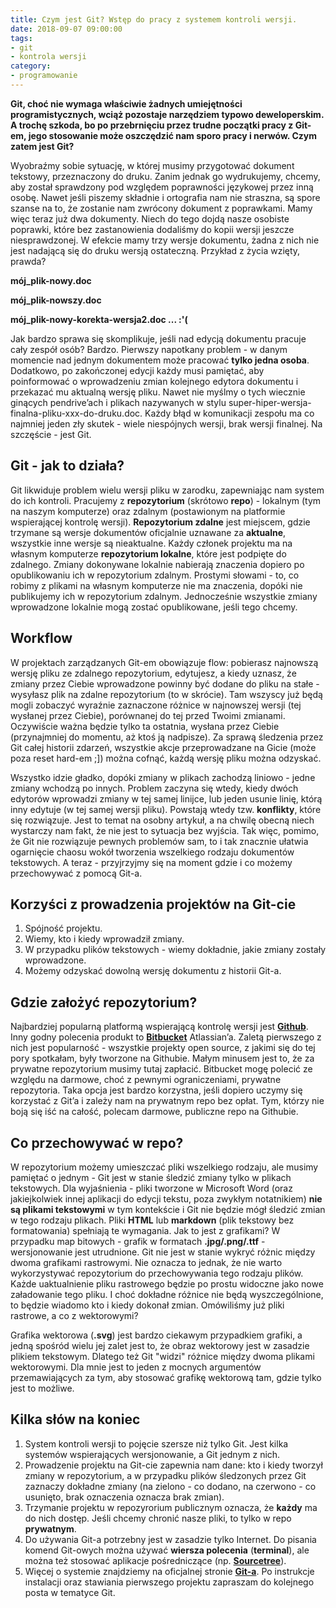 ```yaml
---
title: Czym jest Git? Wstęp do pracy z systemem kontroli wersji.
date: 2018-09-07 09:00:00
tags: 
- git
- kontrola wersji
category:
- programowanie
---
```


**Git, choć nie wymaga właściwie żadnych umiejętności programistycznych, wciąż pozostaje narzędziem typowo deweloperskim. A trochę szkoda, bo po przebrnięciu przez trudne początki pracy z Git-em, jego stosowanie może oszczędzić nam sporo pracy i nerwów. Czym zatem jest Git?**

Wyobraźmy sobie sytuację, w której musimy przygotować dokument tekstowy, przeznaczony do druku. Zanim jednak go wydrukujemy, chcemy, aby został sprawdzony pod względem poprawności językowej przez inną osobę. Nawet jeśli piszemy składnie i ortografia nam nie straszna, są spore szanse na to, że zostanie nam zwrócony dokument z poprawkami. Mamy więc teraz już dwa dokumenty. Niech do tego dojdą nasze osobiste poprawki, które bez zastanowienia dodaliśmy do kopii wersji jeszcze niesprawdzonej. W efekcie mamy trzy wersje dokumentu, żadna z nich nie jest nadającą się do druku wersją ostateczną. Przykład z życia wzięty, prawda?

**mój_plik-nowy.doc**

**mój_plik-nowszy.doc**

**mój_plik-nowy-korekta-wersja2.doc ... :'(**

Jak bardzo sprawa się skomplikuje, jeśli nad edycją dokumentu pracuje cały zespół osób? Bardzo. Pierwszy napotkany problem - w danym momencie nad jednym dokumentem może pracować **tylko jedna osoba**. Dodatkowo, po zakończonej edycji każdy musi pamiętać, aby poinformować o wprowadzeniu zmian kolejnego edytora dokumentu i przekazać mu aktualną wersję pliku. Nawet nie myślmy o tych wiecznie ginących pendrive’ach i plikach nazywanych w stylu super-hiper-wersja-finalna-pliku-xxx-do-druku.doc. Każdy błąd w komunikacji zespołu ma co najmniej jeden zły skutek - wiele niespójnych wersji, brak wersji finalnej. Na szczęście - jest Git.

Git - jak to działa?
---
Git likwiduje problem wielu wersji pliku w zarodku, zapewniając nam system do ich kontroli. Pracujemy z **repozytorium** (skrótowo **repo**) - lokalnym (tym na naszym komputerze) oraz zdalnym (postawionym na platformie wspierającej kontrolę wersji). **Repozytorium zdalne** jest miejscem, gdzie trzymane są wersje dokumentów oficjalnie uznawane za **aktualne**, wszystkie inne wersje są nieaktualne. Każdy członek projektu ma na własnym komputerze **repozytorium lokalne**, które jest podpięte do zdalnego. Zmiany dokonywane lokalnie nabierają znaczenia dopiero po opublikowaniu ich w repozytorium zdalnym. Prostymi słowami - to, co robimy z plikami na własnym komputerze nie ma znaczenia, dopóki nie publikujemy ich w repozytorium zdalnym. Jednocześnie wszystkie zmiany wprowadzone lokalnie mogą zostać opublikowane, jeśli tego chcemy.

Workflow
--
W projektach zarządzanych Git-em obowiązuje flow: pobierasz najnowszą wersję pliku ze zdalnego repozytorium, edytujesz, a kiedy uznasz, że zmiany przez Ciebie wprowadzone powinny być dodane do pliku na stałe - wysyłasz plik na zdalne repozytorium (to w skrócie). Tam wszyscy już będą mogli zobaczyć wyraźnie zaznaczone różnice w najnowszej wersji (tej wysłanej przez Ciebie), porównanej do tej przed Twoimi zmianami. Oczywiście ważna będzie tylko ta ostatnia, wysłana przez Ciebie (przynajmniej do momentu, aż ktoś ją nadpisze). Za sprawą śledzenia przez Git całej historii zdarzeń, wszystkie akcje przeprowadzane na Gicie (może poza reset hard-em ;]) można cofnąć, każdą wersję pliku można odzyskać.

Wszystko idzie gładko, dopóki zmiany w plikach zachodzą liniowo - jedne zmiany wchodzą po innych. Problem zaczyna się wtedy, kiedy dwóch edytorów wprowadzi zmiany w tej samej linijce, lub jeden usunie linię, którą inny edytuje (w tej samej wersji pliku). Powstają wtedy tzw. **konflikty**, które się rozwiązuje. Jest to temat na osobny artykuł, a na chwilę obecną niech wystarczy nam fakt, że nie jest to sytuacja bez wyjścia. Tak więc, pomimo, że Git nie rozwiązuje pewnych problemów sam, to i tak znacznie ułatwia ogarnięcie chaosu wokół tworzenia wszelkiego rodzaju dokumentów tekstowych. A teraz - przyjrzyjmy się na moment gdzie i co możemy przechowywać z pomocą Git-a. 

Korzyści z prowadzenia projektów na Git-cie
--
1. Spójność projektu.
2. Wiemy, kto i kiedy wprowadził zmiany. 
3. W przypadku plików tekstowych - wiemy dokładnie, jakie zmiany zostały wprowadzone.
4. Możemy odzyskać dowolną wersję dokumentu z historii Git-a.

Gdzie założyć repozytorium?
---
Najbardziej popularną platformą wspierającą kontrolę wersji jest **[Github](https://github.com/)**. Inny godny polecenia produkt to **[Bitbucket](https://bitbucket.org/)** Atlassian’a. Zaletą pierwszego z nich jest popularność - wszystkie projekty open source, z jakimi się do tej pory spotkałam, były tworzone na Githubie. Małym minusem jest to, że za prywatne repozytorium musimy tutaj zapłacić. Bitbucket mogę polecić ze względu na darmowe, choć z pewnymi ograniczeniami, prywatne repozytoria. Taka opcja jest bardzo korzystna, jeśli dopiero uczymy się korzystać z Git’a i zależy nam na prywatnym repo bez opłat. Tym, którzy nie boją się iść na całość, polecam darmowe, publiczne repo na Githubie.

Co przechowywać w repo?
---
W repozytorium możemy umieszczać pliki wszelkiego rodzaju, ale musimy pamiętać o jednym - Git jest w stanie śledzić zmiany tylko w plikach tekstowych. Dla wyjaśnienia - pliki tworzone w Microsoft Word (oraz jakiejkolwiek innej aplikacji do edycji tekstu, poza zwykłym notatnikiem) **nie są plikami tekstowymi** w tym kontekście i Git nie będzie mógł śledzić zmian w tego rodzaju plikach. Pliki **HTML** lub **markdown** (plik tekstowy bez formatowania) spełniają te wymagania. Jak to jest z grafikami? W przypadku map bitowych - grafik w formatach **.jpg/.png/.ttf** - wersjonowanie jest utrudnione. Git nie jest w stanie wykryć różnic między dwoma grafikami rastrowymi. Nie oznacza to jednak, że nie warto wykorzystywać repozytorium do przechowywania tego rodzaju plików. Każde uaktualnienie pliku rastrowego będzie po prostu widoczne jako nowe załadowanie tego pliku. I choć dokładne różnice nie będą wyszczególnione, to będzie wiadomo kto i kiedy dokonał zmian.
Omówiliśmy już pliki rastrowe, a co z wektorowymi? 

Grafika wektorowa (**.svg**) jest bardzo ciekawym przypadkiem grafiki, a jedną spośród wielu jej zalet jest to, że obraz wektorowy jest w zasadzie plikiem tekstowym. Dlatego też Git "widzi" różnice między dwoma plikami wektorowymi. Dla mnie jest to jeden z mocnych argumentów przemawiających za tym, aby stosować grafikę wektorową tam, gdzie tylko jest to możliwe. 

Kilka słów na koniec
---
1. System kontroli wersji to pojęcie szersze niż tylko Git. Jest kilka systemów wspierających wersjonowanie, a Git jednym z nich.
1. Prowadzenie projektu na Git-cie zapewnia nam dane: kto i kiedy tworzył zmiany w repozytorium, a w przypadku plików śledzonych przez Git zaznaczy dokładne zmiany (na zielono - co dodano, na czerwono - co usunięto, brak oznaczenia oznacza brak zmian).
1. Trzymanie projektu w repozyrorium publicznym oznacza, że **każdy** ma do nich dostęp. Jeśli chcemy chronić nasze pliki, to tylko w repo **prywatnym**.
1. Do używania Git-a potrzebny jest w zasadzie tylko Internet. Do pisania komend Git-owych można używać **wiersza polecenia** (**terminal**), ale można też stosować aplikacje pośredniczące (np. **[Sourcetree](https://www.sourcetreeapp.com/)**).
1. Więcej o systemie znajdziemy na oficjalnej stronie **[Git-a](https://git-scm.com/)**. Po instrukcje instalacji oraz stawiania pierwszego projektu zapraszam do kolejnego posta w tematyce Git.